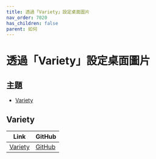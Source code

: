 ```yaml
---
title: 透過「Variety」設定桌面圖片
nav_order: 7020
has_children: false
parent: 如何
---
```



# 透過「Variety」設定桌面圖片




## 主題

* [Variety](#variety)




## Variety

| Link | GitHub |
| ---- | ------ |
| [Variety](https://peterlevi.com/variety/) | [GitHub](https://github.com/varietywalls/variety) |

